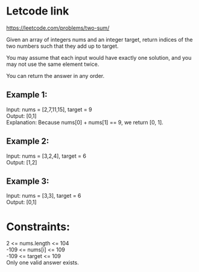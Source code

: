 # Letcode link
https://leetcode.com/problems/two-sum/



Given an array of integers nums and an integer target, return indices of the two numbers such that they add up to target.

You may assume that each input would have exactly one solution, and you may not use the same element twice.

You can return the answer in any order.



## Example 1:

Input: nums = [2,7,11,15], target = 9\
Output: [0,1]\
Explanation: Because nums[0] + nums[1] == 9, we return [0, 1].


## Example 2:

Input: nums = [3,2,4], target = 6\
Output: [1,2]

## Example 3:

Input: nums = [3,3], target = 6\
Output: [0,1]

# Constraints:

2 <= nums.length <= 104\
-109 <= nums[i] <= 109\
-109 <= target <= 109\
Only one valid answer exists.
